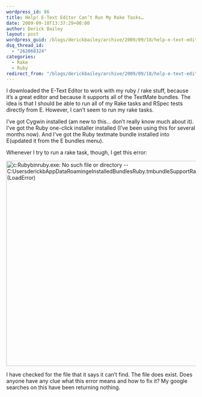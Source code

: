 ```yaml
---
wordpress_id: 86
title: Help! E-Text Editor Can’t Run My Rake Tasks…
date: 2009-09-18T13:37:29+00:00
author: Derick Bailey
layout: post
wordpress_guid: /blogs/derickbailey/archive/2009/09/18/help-e-text-editor-can-t-run-my-rake-tasks.aspx
dsq_thread_id:
  - "262068324"
categories:
  - Rake
  - Ruby
redirect_from: "/blogs/derickbailey/archive/2009/09/18/help-e-text-editor-can-t-run-my-rake-tasks.aspx/"
---
```

I downloaded the E-Text Editor to work with my ruby / rake stuff, because it’s a great editor and because it supports all of the TextMate bundles. The idea is that I should be able to run all of my Rake tasks and RSpec tests directly from E. However, I can’t seem to run my rake tasks.

I’ve got Cygwin installed (am new to this… don’t really know much about it). I’ve got the Ruby one-click installer installed (I’ve been using this for several months now). And I’ve got the Ruby textmate bundle installed into E(updated it from the E bundles menu).

Whenever I try to run a rake task, though, I get this error:

 <img style="border-bottom: 0px;border-left: 0px;border-top: 0px;border-right: 0px" border="0" alt="c:Rubybinruby.exe: No such file or directory -- C:UsersderickbAppDataRoamingeInstalledBundlesRuby.tmbundleSupportRakeMaterake_mate.rb (LoadError) " src="http://lostechies.com/derickbailey/files/2011/03/image_6E8E2ABE.png" width="700" height="544" />

I have checked for the file that it says it can’t find. The file does exist. Does anyone have any clue what this error means and how to fix it? My google searches on this have been returning nothing.